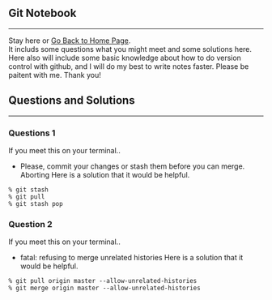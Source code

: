 <style>
.highlight1{
    color: #EAC100 !important;
}
.highlight2{
    color: #AFAF61;
}
.comingsoon{
    color: red;
}
</style>

## Git Notebook
---

Stay here or [Go Back to Home Page](../index.md).<br/>
It includs some questions what you might meet and some solutions here.<br/>
Here also will include some basic knowledge about how to do version control with github, and I will do my best to write notes faster. Please be paitent with me. Thank you!


## Questions and Solutions
---

### Questions 1

If you meet this on your terminal..
* Please, commit your changes or stash them before you can merge.  
Aborting
Here is a solution that it would be helpful.
```git
% git stash
% git pull
% git stash pop
```

### Question 2

If you meet this on your terminal..
* fatal: refusing to merge unrelated histories
Here is a solution that it would be helpful.
```git
% git pull origin master --allow-unrelated-histories
% git merge origin master --allow-unrelated-histories
```